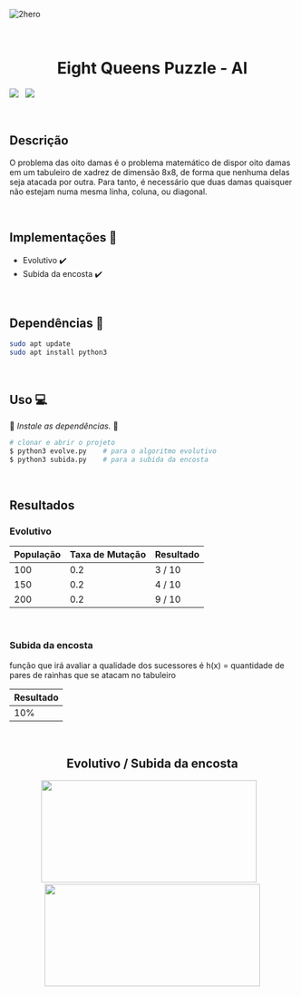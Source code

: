 ![2hero](https://user-images.githubusercontent.com/72557256/205533572-8fb031f6-8fb6-415e-8e4a-6bd165d701e9.gif)


<br>
<h1 align="center">Eight Queens Puzzle - AI</h1>

<img src="http://img.shields.io/static/v1?label=STATUS&message=FINALIZADO&color=green&style=for-the-badge"/> &nbsp;&nbsp;<img src="https://img.shields.io/badge/License-MIT-red.svg?style=for-the-badge" />


<br>

## Descrição

<p>O problema das oito damas é o problema matemático de dispor oito damas em um tabuleiro de xadrez de dimensão 8x8, de forma que nenhuma delas seja atacada por outra. Para tanto, é necessário que duas damas quaisquer não estejam numa mesma linha, coluna, ou diagonal.</p>
<br>

## Implementações :snake:
* Evolutivo :heavy_check_mark:
* Subida da encosta :heavy_check_mark:

<br>

## Dependências :stop_sign:
```sh
sudo apt update
sudo apt install python3
```

<br>

## Uso :computer:
:cop: _Instale as dependências._ :cop:
```sh
# clonar e abrir o projeto
$ python3 evolve.py    # para o algoritmo evolutivo
$ python3 subida.py    # para a subida da encosta
```

<br>

## Resultados
### Evolutivo
| População  | Taxa de Mutação | Resultado |
| ---------- | --------------- | --------- |
| 100        |       0.2       | 3 / 10    |
| 150        |       0.2       | 4 / 10    |
| 200        |       0.2       | 9 / 10    |

<br>

### Subida da encosta
função que irá avaliar a qualidade dos sucessores é h(x) = quantidade de pares de rainhas que se atacam no tabuleiro

| Resultado |
| --------- |
| 10%       |

<br>

<div align="center">
  <h2>Evolutivo   /   Subida da encosta</h1><img width="380px" height="180px" src="https://user-images.githubusercontent.com/72557256/205530426-f1a5dfea-8739-4e11-a33a-2ece32147b74.jpeg" />
  &nbsp;&nbsp;<img width="380px" height="180px" src="https://user-images.githubusercontent.com/72557256/205534110-cb595307-e8c7-4cbf-b1e5-af60022c2e20.jpeg" />
</div>


